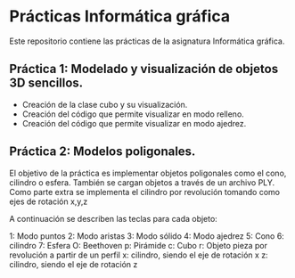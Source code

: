 # Prácticas Informática gráfica

Este repositorio contiene las prácticas de la asignatura Informática gráfica. 

## Práctica 1: Modelado y visualización de objetos 3D sencillos.

* Creación de la clase cubo y su visualización.
* Creación del código que permite visualizar en modo relleno.
* Creación del código que permite visualizar en modo ajedrez.

## Práctica 2: Modelos poligonales.

El objetivo de la práctica es implementar objetos poligonales como el cono, cilindro o esfera. También se cargan objetos a través de un archivo PLY.
Como parte extra se implementa el cilindro por revolución tomando como ejes de
rotación x,y,z

A continuación se describen las teclas para cada objeto:

1: Modo puntos
2: Modo aristas
3: Modo sólido
4: Modo ajedrez
5: Cono
6: cilindro
7: Esfera
O: Beethoven
p: Pirámide
c: Cubo 
r: Objeto pieza por revolución a partir de un perfil
x: cilindro, siendo el eje de rotación x
z: cilindro, siendo el eje de rotación z
